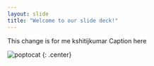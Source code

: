 ```yaml
---
layout: slide
title: "Welcome to our slide deck!"
---
```

This change is for me kshitijkumar
Caption here

![poptocat](https://octodex.github.com/images/poptocat.png)
{: .center}
